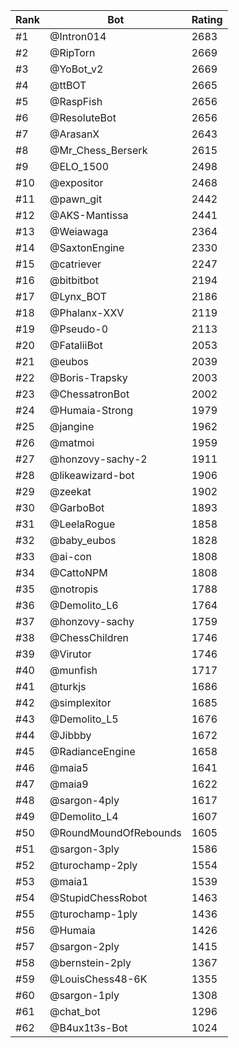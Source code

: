 Rank|Bot|Rating
---|---|---
#1|@Intron014|2683
#2|@RipTorn|2669
#3|@YoBot_v2|2669
#4|@ttBOT|2665
#5|@RaspFish|2656
#6|@ResoluteBot|2656
#7|@ArasanX|2643
#8|@Mr_Chess_Berserk|2615
#9|@ELO_1500|2498
#10|@expositor|2468
#11|@pawn_git|2442
#12|@AKS-Mantissa|2441
#13|@Weiawaga|2364
#14|@SaxtonEngine|2330
#15|@catriever|2247
#16|@bitbitbot|2194
#17|@Lynx_BOT|2186
#18|@Phalanx-XXV|2119
#19|@Pseudo-0|2113
#20|@FataliiBot|2053
#21|@eubos|2039
#22|@Boris-Trapsky|2003
#23|@ChessatronBot|2002
#24|@Humaia-Strong|1979
#25|@jangine|1962
#26|@matmoi|1959
#27|@honzovy-sachy-2|1911
#28|@likeawizard-bot|1906
#29|@zeekat|1902
#30|@GarboBot|1893
#31|@LeelaRogue|1858
#32|@baby_eubos|1828
#33|@ai-con|1808
#34|@CattoNPM|1808
#35|@notropis|1788
#36|@Demolito_L6|1764
#37|@honzovy-sachy|1759
#38|@ChessChildren|1746
#39|@Virutor|1746
#40|@munfish|1717
#41|@turkjs|1686
#42|@simplexitor|1685
#43|@Demolito_L5|1676
#44|@Jibbby|1672
#45|@RadianceEngine|1658
#46|@maia5|1641
#47|@maia9|1622
#48|@sargon-4ply|1617
#49|@Demolito_L4|1607
#50|@RoundMoundOfRebounds|1605
#51|@sargon-3ply|1586
#52|@turochamp-2ply|1554
#53|@maia1|1539
#54|@StupidChessRobot|1463
#55|@turochamp-1ply|1436
#56|@Humaia|1426
#57|@sargon-2ply|1415
#58|@bernstein-2ply|1367
#59|@LouisChess48-6K|1355
#60|@sargon-1ply|1308
#61|@chat_bot|1296
#62|@B4ux1t3s-Bot|1024

